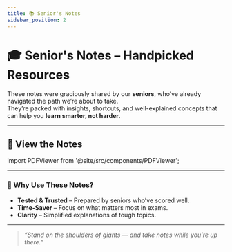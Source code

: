 ```yaml
---
title: 📚 Senior's Notes
sidebar_position: 2
---
```


# 🎓 Senior's Notes – Handpicked Resources

These notes were graciously shared by our **seniors**, who’ve already navigated the path we’re about to take.  
They’re packed with insights, shortcuts, and well-explained concepts that can help you **learn smarter, not harder**.  

---

## 📄 View the Notes

import PDFViewer from '@site/src/components/PDFViewer';

<PDFViewer file="https://drive.google.com/file/d/1PVdd-aNZC_z63Db-egFAbIdQkC0HrJW2/preview" />

---

### 🌟 Why Use These Notes?
- **Tested & Trusted** – Prepared by seniors who’ve scored well.  
- **Time-Saver** – Focus on what matters most in exams.  
- **Clarity** – Simplified explanations of tough topics.  

---

> _“Stand on the shoulders of giants — and take notes while you’re up there.”_
